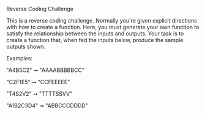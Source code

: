 ﻿Reverse Coding Challenge

This is a reverse coding challenge. Normally you're given explicit directions with how to create a function. Here, you must generate your own function to satisfy the relationship between the inputs and outputs.
Your task is to create a function that, when fed the inputs below, produce the sample outputs shown.



Examples:

"A4B5C2" ➞ "AAAABBBBBCC"

"C2F1E5" ➞ "CCFEEEEE"

"T4S2V2" ➞ "TTTTSSVV"

"A1B2C3D4" ➞ "ABBCCCDDDD"